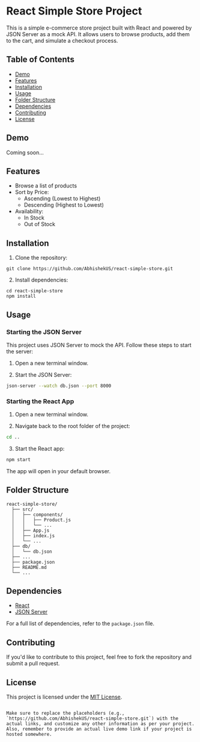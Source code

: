 # React Simple Store Project

This is a simple e-commerce store project built with React and powered by JSON Server as a mock API. It allows users to browse products, add them to the cart, and simulate a checkout process.

## Table of Contents

- [Demo](#demo)
- [Features](#features)
- [Installation](#installation)
- [Usage](#usage)
- [Folder Structure](#folder-structure)
- [Dependencies](#dependencies)
- [Contributing](#contributing)
- [License](#license)

## Demo

Coming soon...

## Features

- Browse a list of products
- Sort by Price:
  * Ascending (Lowest to Highest)
  * Descending (Highest to Lowest)
- Availability:
  * In Stock
  * Out of Stock


## Installation

1. Clone the repository:

```
git clone https://github.com/AbhishekUS/react-simple-store.git
```

2. Install dependencies:

```
cd react-simple-store
npm install
```

## Usage

### Starting the JSON Server

This project uses JSON Server to mock the API. Follow these steps to start the server:

1. Open a new terminal window.

2. Start the JSON Server:

```bash
json-server --watch db.json --port 8000
```

### Starting the React App

1. Open a new terminal window.

2. Navigate back to the root folder of the project:

```bash
cd ..
```

3. Start the React app:

```bash
npm start
```

The app will open in your default browser.

## Folder Structure

```
react-simple-store/
  ├── src/
  │   ├── components/
  │   │   ├── Product.js
  │   │   └── ...
  │   ├── App.js
  │   ├── index.js
  │   └── ...
  ├── db/
  │   └── db.json
  ├── ...
  ├── package.json
  ├── README.md
  └── ...
```

## Dependencies

- [React](https://reactjs.org/)
- [JSON Server](https://github.com/typicode/json-server)

For a full list of dependencies, refer to the `package.json` file.

## Contributing

If you'd like to contribute to this project, feel free to fork the repository and submit a pull request.

## License

This project is licensed under the [MIT License](LICENSE).
```

Make sure to replace the placeholders (e.g., `https://github.com/AbhishekUS/react-simple-store.git`) with the actual links, and customize any other information as per your project. Also, remember to provide an actual live demo link if your project is hosted somewhere.
